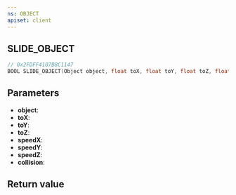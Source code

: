 ```yaml
---
ns: OBJECT
apiset: client
---
```

## SLIDE_OBJECT

```c
// 0x2FDFF4107B8C1147
BOOL SLIDE_OBJECT(Object object, float toX, float toY, float toZ, float speedX, float speedY, float speedZ, BOOL collision);
```


## Parameters
* **object**:
* **toX**:
* **toY**:
* **toZ**:
* **speedX**:
* **speedY**:
* **speedZ**:
* **collision**:

## Return value